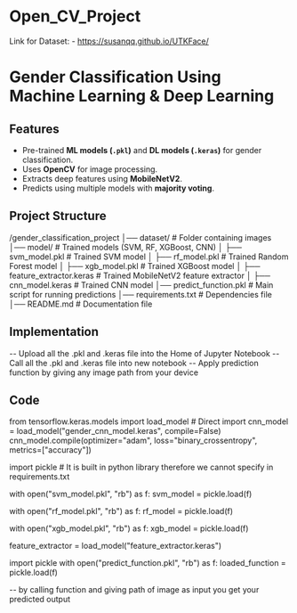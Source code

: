 # Open_CV_Project

Link for Dataset: - https://susanqq.github.io/UTKFace/

# Gender Classification Using Machine Learning & Deep Learning

## Features
- Pre-trained **ML models (`.pkl`)** and **DL models (`.keras`)** for gender classification.
- Uses **OpenCV** for image processing.
- Extracts deep features using **MobileNetV2**.
- Predicts using multiple models with **majority voting**.

## Project Structure
/gender_classification_project
│── dataset/                		# Folder containing images
│── model/                   		# Trained models (SVM, RF, XGBoost, CNN)
│   ├── svm_model.pkl        		# Trained SVM model
│   ├── rf_model.pkl         		# Trained Random Forest model
│   ├── xgb_model.pkl        		# Trained XGBoost model
│   ├── feature_extractor.keras 	# Trained MobileNetV2 feature extractor
│   ├── cnn_model.keras        	# Trained CNN model
│── predict_function.pkl            # Main script for running predictions
│── requirements.txt         		# Dependencies file
│── README.md                		# Documentation file

## Implementation
-- Upload all the .pkl and .keras file into the Home of Jupyter Notebook
-- Call all the .pkl and .keras file into new notebook
-- Apply prediction function by giving any image path from your device

## Code
from tensorflow.keras.models import load_model  # Direct import
cnn_model = load_model("gender_cnn_model.keras", compile=False)
cnn_model.compile(optimizer="adam", loss="binary_crossentropy", metrics=["accuracy"])

import pickle       # It is built in python library therefore we cannot specify in requirements.txt

with open("svm_model.pkl", "rb") as f:
    svm_model = pickle.load(f)

with open("rf_model.pkl", "rb") as f:
    rf_model = pickle.load(f)

with open("xgb_model.pkl", "rb") as f:
    xgb_model = pickle.load(f)

feature_extractor = load_model("feature_extractor.keras")

import pickle
with open("predict_function.pkl", "rb") as f:
    loaded_function = pickle.load(f)

-- by calling function and giving path of image as input you get your predicted output

